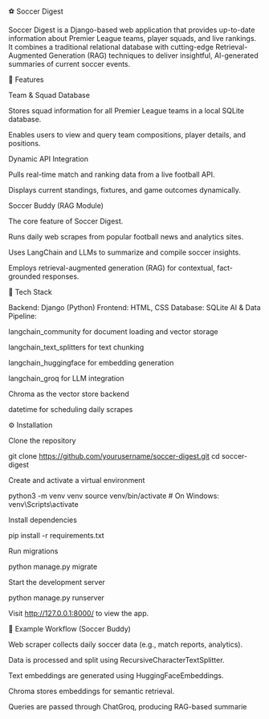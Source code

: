 ⚽ Soccer Digest

Soccer Digest is a Django-based web application that provides up-to-date information about Premier League teams, player squads, and live rankings. It combines a traditional relational database with cutting-edge Retrieval-Augmented Generation (RAG) techniques to deliver insightful, AI-generated summaries of current soccer events.

🚀 Features

Team & Squad Database

Stores squad information for all Premier League teams in a local SQLite database.

Enables users to view and query team compositions, player details, and positions.

Dynamic API Integration

Pulls real-time match and ranking data from a live football API.

Displays current standings, fixtures, and game outcomes dynamically.

Soccer Buddy (RAG Module)

The core feature of Soccer Digest.

Runs daily web scrapes from popular football news and analytics sites.

Uses LangChain and LLMs to summarize and compile soccer insights.

Employs retrieval-augmented generation (RAG) for contextual, fact-grounded responses.

🧠 Tech Stack

Backend: Django (Python)
Frontend: HTML, CSS
Database: SQLite
AI & Data Pipeline:

langchain_community for document loading and vector storage

langchain_text_splitters for text chunking

langchain_huggingface for embedding generation

langchain_groq for LLM integration

Chroma as the vector store backend

datetime for scheduling daily scrapes

⚙️ Installation

Clone the repository

git clone https://github.com/yourusername/soccer-digest.git
cd soccer-digest


Create and activate a virtual environment

python3 -m venv venv
source venv/bin/activate   # On Windows: venv\Scripts\activate


Install dependencies

pip install -r requirements.txt


Run migrations

python manage.py migrate


Start the development server

python manage.py runserver


Visit http://127.0.0.1:8000/ to view the app.

🧩 Example Workflow (Soccer Buddy)

Web scraper collects daily soccer data (e.g., match reports, analytics).

Data is processed and split using RecursiveCharacterTextSplitter.

Text embeddings are generated using HuggingFaceEmbeddings.

Chroma stores embeddings for semantic retrieval.

Queries are passed through ChatGroq, producing RAG-based summarie
